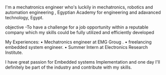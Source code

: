 
<!---
mhmoudramadan/mhmoudramadan is a ✨ special ✨ repository because its `README.md` (this file) appears on your GitHub profile.
You can click the Preview link to take a look at your changes.
--->
I'm a mechatronics engineer who's luckily in mechatronics, robotics and automation engineering , Egyptian Academy for engineering and adavanced technology, Egypt.

objective 
 	-To have a challenge for a job opportunity within a reputable company which 
    my skills could be fully utilized and efficiently developed

My Experiences:
  • Mechatronics engineer at EMG Groug .
  • freelancing embedded system engineer.
  • Summer Intern at Electronics Research Institute.

I have great passion for Embedded systems Implementation and one day I'll definitely be part of the
industry and contribute with my skills.
